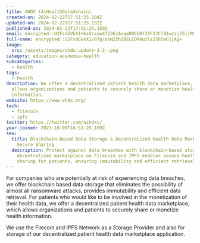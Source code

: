 ```yaml
---
title: AHDX (AiHealthDataXchain)
created-on: 2024-02-22T17:51:25.104Z
updated-on: 2024-02-22T17:51:25.132Z
published-on: 2024-02-22T17:51:25.159Z
email: encrypted::U2FsdGVkX1+bsVcxawX7Z3EcAxgeD8EbHf3fF2JCl9Iwzzj75ijMFwQZZqEiGAQf
full-name: encrypted::U2FsdGVkX1/87p/osN2ZhIDELEOR4uzls2SFOaG1jAg=
image:
  src: /assets/images/ahdx-update-3-2-.png
category: education-academia-health
subcategories:
  - health
tags:
  - health
description: We offer a decentralized patient health data marketplace, which
  allows organizations and patients to securely share or monetize health
  information.
website: https://www.ahdx.org/
tech:
  - filecoin
  - ipfs
twitter: https://twitter.com/aihdxc/
year-joined: 2023-10-09T16:51:25.169Z
seo:
  title: Blockchain-Based Data Storage & Decentralized Health Data Marketplace for
    Secure Sharing
  description: Protect against data breaches with blockchain-based storage. AHDX's
    decentralized marketplace on Filecoin and IPFS enables secure health data
    sharing for patients, ensuring immutability and efficient retrieval.
---
```


For companies who are potentially at risk of experiencing data breaches, we offer blockchain based data storage that eliminates the possibility of almost all ransomware attacks, provides immutability and efficient data retrieval. For patients who would like to be involved in the monetization of their health data, we offer a decentralized patient health data marketplace, which allows organizations and patients to securely share or monetize health information.

We use the Filecoin and IPFS Network as a Storage Provider and also for storage of our decentralized patient health data marketplace application.
